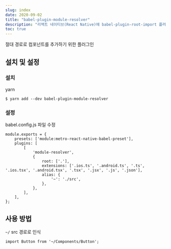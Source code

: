 ```yaml
---
slug: index
date: 2020-09-02
title: "babel-plugin-module-resolver"
description: "리액트 네이티브(React Native)에 babel-plugin-root-import 플러그인에 대한 가이드"
toc: true
---
```


절대 경로로 컴포넌트를 추가하기 위한 플러그인

## 설치 및 설정

### 설치

yarn
```
$ yarn add --dev babel-plugin-module-resolver
```

### 설정

babel.config.js 파일 수정

```
module.exports = {
	presets: ['module:metro-react-native-babel-preset'],
	plugins: [
		[
			'module-resolver',
			{
				root: ['.'],
				extensions: ['.ios.ts', '.android.ts', '.ts', '.ios.tsx', '.android.tsx', '.tsx', '.jsx', '.js', '.json'],
				alias: {
					'~': './src',
				},
			},
		],
	],
};
```

## 사용 방법

`~/` src 경로로 인식

```
import Button from '~/Components/Button';
```